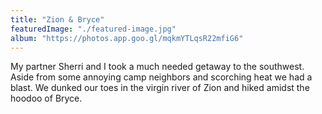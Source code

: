 ```yaml
---
title: "Zion & Bryce"
featuredImage: "./featured-image.jpg"
album: "https://photos.app.goo.gl/mqkmYTLqsR22mfiG6"
---
```

My partner Sherri and I took a much needed getaway to the southwest. Aside from some annoying camp neighbors and scorching heat we had a blast.
We dunked our toes in the virgin river of Zion and hiked amidst the hoodoo of Bryce.

